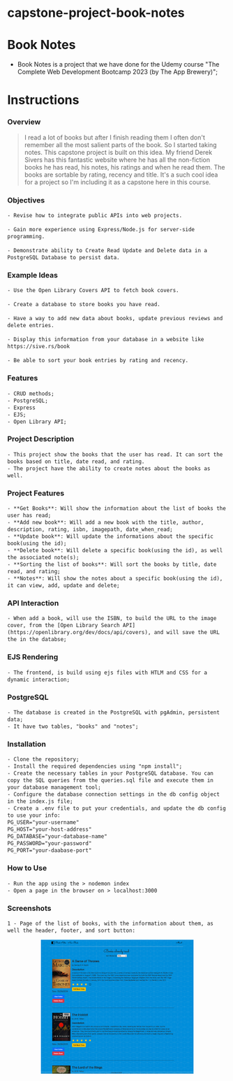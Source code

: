 # capstone-project-book-notes

# Book Notes

- Book Notes is a project that we have done for the Udemy course "The Complete Web Development Bootcamp 2023 (by The App Brewery)";

# Instructions

### Overview

> I read a lot of books but after I finish reading them I often don't remember all the most salient parts of the book. So I started taking notes. This capstone project is built on this idea. My friend Derek Sivers has this fantastic website where he has all the non-fiction books he has read, his notes, his ratings and when he read them. The books are sortable by rating, recency and title. It's a such cool idea for a project so I'm including it as a capstone here in this course.

### Objectives

    - Revise how to integrate public APIs into web projects.

    - Gain more experience using Express/Node.js for server-side programming.

    - Demonstrate ability to Create Read Update and Delete data in a PostgreSQL Database to persist data.

### Example Ideas

    - Use the Open Library Covers API to fetch book covers.

    - Create a database to store books you have read.

    - Have a way to add new data about books, update previous reviews and delete entries.

    - Display this information from your database in a website like https://sive.rs/book

    - Be able to sort your book entries by rating and recency.

### Features

    - CRUD methods;
    - PostgreSQL;
    - Express
    - EJS;
    - Open Library API;

### Project Description

    - This project show the books that the user has read. It can sort the books based on title, date read, and rating.
    - The project have the ability to create notes about the books as well.

### Project Features

    - **Get Books**: Will show the information about the list of books the user has read;
    - **Add new book**: Will add a new book with the title, author, description, rating, isbn, imagepath, date_when_read;
    - **Update book**: Will update the informations about the specific book(using the id);
    - **Delete book**: Will delete a specific book(using the id), as well the associated note(s);
    - **Sorting the list of books**: Will sort the books by title, date read, and rating;
    - **Notes**: Will show the notes about a specific book(using the id), it can view, add, update and delete;

### API Interaction

    - When add a book, will use the ISBN, to build the URL to the image cover, from the [Open Library Search API](https://openlibrary.org/dev/docs/api/covers), and will save the URL the in the databse;

### EJS Rendering

    - The frontend, is build using ejs files with HTLM and CSS for a dynamic interaction;

### PostgreSQL

    - The database is created in the PostgreSQL with pgAdmin, persistent data;
    - It have two tables, "books" and "notes";

### Installation

    - Clone the repository;
    - Install the required dependencies using "npm install";
    - Create the necessary tables in your PostgreSQL database. You can copy the SQL queries from the queries.sql file and execute them in your database management tool;
    - Configure the database connection settings in the db config object in the index.js file;
    - Create a .env file to put your credentials, and update the db config to use your info:
    PG_USER="your-username"
    PG_HOST="your-host-address"
    PG_DATABASE="your-database-name"
    PG_PASSWORD="your-password"
    PG_PORT="your-daabase-port"

### How to Use

    - Run the app using the > nodemon index
    - Open a page in the browser on > localhost:3000

### Screenshots

    1 - Page of the list of books, with the information about them, as well the header, footer, and sort button:

<p align="center">
  <img src="public/screenshots/list_books.png" width="350" title="Home page">
</p>
